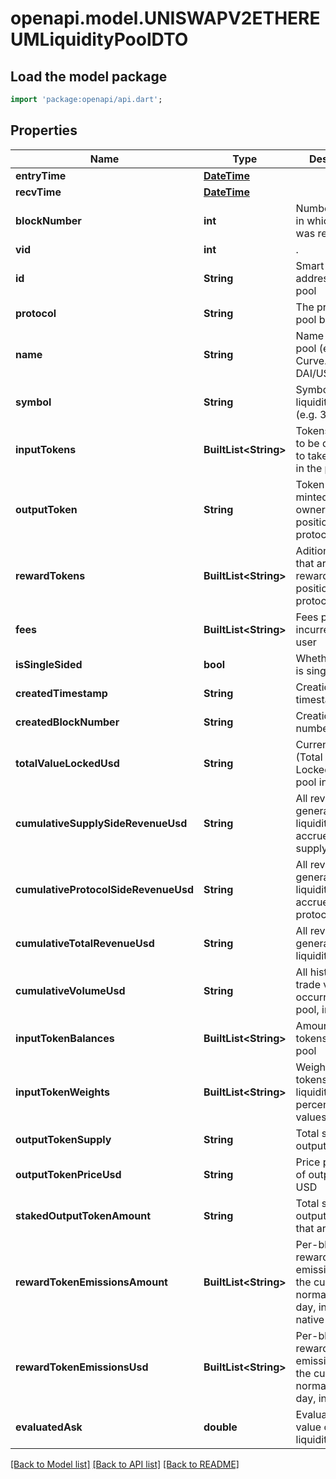 # openapi.model.UNISWAPV2ETHEREUMLiquidityPoolDTO

## Load the model package
```dart
import 'package:openapi/api.dart';
```

## Properties
Name | Type | Description | Notes
------------ | ------------- | ------------- | -------------
**entryTime** | [**DateTime**](DateTime.md) |  | [optional] 
**recvTime** | [**DateTime**](DateTime.md) |  | [optional] 
**blockNumber** | **int** | Number of block in which entity was recorded. | [optional] 
**vid** | **int** | . | [optional] 
**id** | **String** | Smart contract address of the pool | [optional] 
**protocol** | **String** | The protocol this pool belongs to | [optional] 
**name** | **String** | Name of liquidity pool (e.g. Curve.fi DAI/USDC/USDT) | [optional] 
**symbol** | **String** | Symbol of liquidity pool (e.g. 3CRV) | [optional] 
**inputTokens** | **BuiltList&lt;String&gt;** | Tokens that need to be deposited to take a position in the protocol | [optional] 
**outputToken** | **String** | Token that is minted to track ownership of position in protocol | [optional] 
**rewardTokens** | **BuiltList&lt;String&gt;** | Aditional tokens that are given as reward for position in a protocol | [optional] 
**fees** | **BuiltList&lt;String&gt;** | Fees per trade incurred to the user | [optional] 
**isSingleSided** | **bool** | Whether this pool is single-sided | [optional] 
**createdTimestamp** | **String** | Creation timestamp | [optional] 
**createdBlockNumber** | **String** | Creation block number | [optional] 
**totalValueLockedUsd** | **String** | Current TVL (Total Value Locked) of this pool in USD | [optional] 
**cumulativeSupplySideRevenueUsd** | **String** | All revenue generated by the liquidity pool, accrued to the supply side | [optional] 
**cumulativeProtocolSideRevenueUsd** | **String** | All revenue generated by the liquidity pool, accrued to the protocol | [optional] 
**cumulativeTotalRevenueUsd** | **String** | All revenue generated by the liquidity pool | [optional] 
**cumulativeVolumeUsd** | **String** | All historical trade volume occurred in this pool, in USD | [optional] 
**inputTokenBalances** | **BuiltList&lt;String&gt;** | Amount of input tokens in the pool | [optional] 
**inputTokenWeights** | **BuiltList&lt;String&gt;** | Weights of input tokens in the liquidity pool in percentage values | [optional] 
**outputTokenSupply** | **String** | Total supply of output token | [optional] 
**outputTokenPriceUsd** | **String** | Price per share of output token in USD | [optional] 
**stakedOutputTokenAmount** | **String** | Total supply of output tokens that are staked | [optional] 
**rewardTokenEmissionsAmount** | **BuiltList&lt;String&gt;** | Per-block reward token emission as of the current block normalized to a day, in token's native amount | [optional] 
**rewardTokenEmissionsUsd** | **BuiltList&lt;String&gt;** | Per-block reward token emission as of the current block normalized to a day, in USD value | [optional] 
**evaluatedAsk** | **double** | Evaluated ask value of the liquidity pool. | [optional] 

[[Back to Model list]](../README.md#documentation-for-models) [[Back to API list]](../README.md#documentation-for-api-endpoints) [[Back to README]](../README.md)


